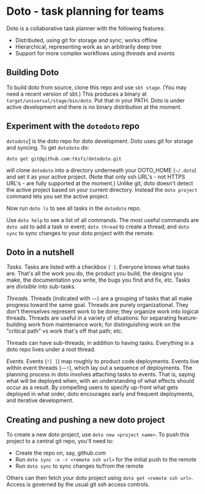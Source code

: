 Doto - task planning for teams
==============================

Doto is a collaborative task planner with the following features:
- Distributed, using git for storage and sync; works offline
- Hierarchical, representing work as an arbitrarily deep tree
- Support for more complex workflows using _threads_ and _events_

Building Doto
-------------

To build doto from source, clone this repo and use `sbt stage`. (You may need a recent version of sbt.) This produces a binary at `target/universal/stage/bin/doto`. Put that in your PATH. Doto is under active development and there is no binary distribution at the moment.


Experiment with the `dotodoto` repo
-----------------------------------
`dotodoto`[1] is the doto repo for doto development. Doto uses git for storage and syncing. To get `dotodoto` do:

```
doto get git@github.com:tksfz/dotodoto.git
```

will clone `dotodoto` into a directory underneath your DOTO_HOME (`~/.doto`) and set it as your active project. (Note that only ssh URL's - not HTTPS URL's - are fully supported at the moment.) Unlike git, doto doesn't detect the active project based on your current directory. Instead the `doto project` command lets you set the active project.

Now run `doto ls` to see all tasks in the `dotodoto` repo.

Use `doto help` to see a list of all commands. The most useful commands are `doto add` to add a task or event; `doto thread` to create a thread; and `doto sync` to sync changes to your doto project with the remote.

Doto in a nutshell
------------------

*Tasks.* Tasks are listed with a checkbox `[ ]`. Everyone knows what tasks are. That's all the work you do, the product you build, the designs you make, the documentation you write, the bugs you find and fix, etc. Tasks are _divisible_ into sub-tasks.

*Threads.* Threads (indicated with `~~`) are a grouping of tasks that all make progress toward the same goal. Threads are purely organizational. They don't themselves represent work to be done; they organize work into logical threads. Threads are useful in a variety of situations: for separating feature-building work from maintenance work; for distinguishing work on the "critical path" vs work that's off that path; etc.

Threads can have sub-threads, in addition to having tasks. Everything in a doto repo lives under a root thread.

*Events.* Events (`![ ]`) map roughly to product code deployments. Events live within event threads (`~~!`), which lay out a sequence of deployments. The planning process in doto involves attaching tasks to events. That is, saying what will be deployed when, with an understanding of what effects should occur as a result. By compelling users to specify up-front what gets deployed in what order, doto encourages early and frequent deployments, and iterative development.

Creating and pushing a new doto project
---------------------------------------

To create a new doto project, use `doto new <project name>`. To push this project to a central git repo, you'll need to:
- Create the repo on, say, github.com
- Run `doto sync -n -r <remote ssh url>` for the initial push to the remote
- Run `doto sync` to sync changes to/from the remote

Others can then fetch your doto project using `doto get <remote ssh url>`. Access is governed by the usual git ssh access controls.

[1]: https://github.com/tksfz/dotodoto
